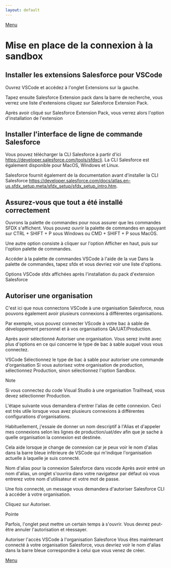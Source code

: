 ```yaml
---
layout: default
---
```

[Menu](../index)

# Mise en place de la connexion à la sandbox

## Installer les extensions Salesforce pour VSCode

Ouvrez VSCode et accédez à l'onglet Extensions sur la gauche.

Tapez ensuite Salesforce Extension pack dans la barre de recherche, vous verrez une liste d'extensions cliquez sur Salesforce Extension Pack.

Après avoir cliqué sur Salesforce Extension Pack, vous verrez alors l'option d'installation de l'extension

## Installer l'interface de ligne de commande Salesforce

Vous pouvez télécharger la CLI Salesforce à partir d'ici https://developer.salesforce.com/tools/sfdxcli. La CLI Salesforce est également disponible pour MacOS, Windows et Linux.

Salesforce fournit également de la documentation avant d'installer la CLI Salesforce https://developer.salesforce.com/docs/atlas.en-us.sfdx_setup.meta/sfdx_setup/sfdx_setup_intro.htm.

## Assurez-vous que tout a été installé correctement

Ouvrons la palette de commandes pour nous assurer que les commandes SFDX s'affichent. Vous pouvez ouvrir la palette de commandes en appuyant sur CTRL + SHIFT + P sous Windows ou CMD + SHIFT + P sous MacOS.

Une autre option consiste à cliquer sur l'option Afficher en haut, puis sur l'option palette de commandes.

Accéder à la palette de commandes VSCode à l'aide de la vue
Dans la palette de commandes, tapez sfdx et vous devriez voir une liste d'options.

Options VSCode sfdx affichées après l'installation du pack d'extension Salesforce

## Autoriser une organisation

C'est ici que nous connectons VSCode à une organisation Salesforce, nous pouvons également avoir plusieurs connexions à différentes organisations.

Par exemple, vous pouvez connecter VScode à votre bac à sable de développement personnel et à vos organisations QA/UAT/Production.

Après avoir sélectionné Autoriser une organisation. Vous serez invité avec plus d'options en ce qui concerne le type de bac à sable auquel vous vous connectez.

VSCode Sélectionnez le type de bac à sable pour autoriser une commande d'organisation
Si vous autorisez votre organisation de production, sélectionnez Production, sinon sélectionnez l'option Sandbox.

Note

Si vous connectez du code Visual Studio à une organisation Trailhead, vous devez sélectionner Production.


L'étape suivante vous demandera d'entrer l'alias de cette connexion. Ceci est très utile lorsque vous avez plusieurs connexions à différentes configurations d'organisations.

Habituellement, j'essaie de donner un nom descriptif à l'Alias ​​et d'appeler mes connexions selon les lignes de production/uat/dev afin que je sache à quelle organisation la connexion est destinée.

Cela aide lorsque je change de connexion car je peux voir le nom d'alias dans la barre bleue inférieure de VSCode qui m'indique l'organisation actuelle à laquelle je suis connecté.

Nom d'alias pour la connexion Salesforce dans vscode
Après avoir entré un nom d'alias, un onglet s'ouvrira dans votre navigateur par défaut où vous entrerez votre nom d'utilisateur et votre mot de passe.

Une fois connecté, un message vous demandera d'autoriser Salesforce CLI à accéder à votre organisation.

Cliquez sur Autoriser.

Pointe

Parfois, l'onglet peut mettre un certain temps à s'ouvrir. Vous devrez peut-être annuler l'autorisation et réessayer.


Autoriser l'accès VSCode à l'organisation Salesforce
Vous êtes maintenant connecté à votre organisation Salesforce, vous devriez voir le nom d'alias dans la barre bleue correspondre à celui que vous venez de créer.

[Menu](../index)
